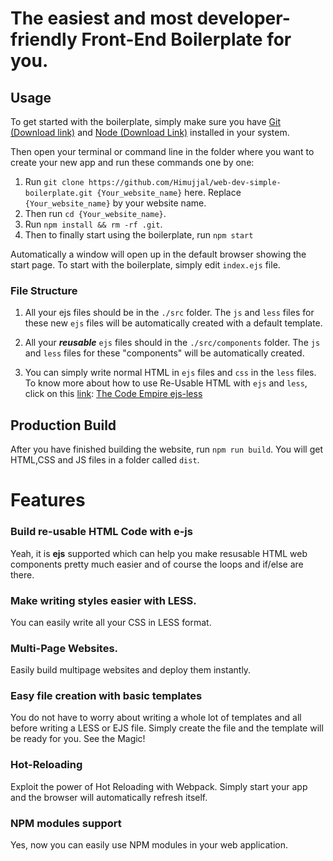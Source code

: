 # The easiest and most developer-friendly Front-End Boilerplate for you. 

## Usage

To get started with the boilerplate, simply make sure you have [Git (Download link)](https://git-scm.com/downloads) and [Node (Download Link)](https://nodejs.org/en/download/current/) installed in your system.

Then open your terminal or command line in the folder where you want to create your new app and run these commands one by one:

1. Run `git clone https://github.com/Himujjal/web-dev-simple-boilerplate.git {Your_website_name}` here. Replace `{Your_website_name}` by your website name.
2. Then run `cd {Your_website_name}`.
3. Run `npm install && rm -rf .git`.
4. Then to finally start using the boilerplate, run `npm start`

Automatically a window will open up in the default browser showing the start page. To start with the boilerplate, simply edit `index.ejs` file.

### File Structure
1. All your ejs files should be in the `./src` folder. The `js` and `less` files for these new `ejs` files will be automatically created with a default template. 

2. All your ***reusable*** `ejs` files should in the `./src/components` folder. The `js` and `less` files for these "components" will be automatically created. 

3. You can simply write normal HTML in `ejs` files and `css` in the `less` files. To know more about how to use Re-Usable HTML with `ejs` and `less`, click on this [link](): [The Code Empire ejs-less]()


## Production Build

After you have finished building the website, run `npm run build`. You will get HTML,CSS and JS files in a folder called `dist`.

# Features

### Build **re-usable** HTML Code with e-js

Yeah, it is **ejs** supported which can help you make resusable HTML web components pretty much easier and of course the loops and if/else are there.

### Make **writing styles easier with LESS**. 

You can easily write all your CSS in LESS format.

### Multi-Page Websites.

Easily build multipage websites and deploy them instantly.

### Easy file creation with basic templates

You do not have to worry about writing a whole lot of templates and all before writing a LESS or EJS file. Simply create the file and the template will be ready for you. See the Magic!

### Hot-Reloading

Exploit the power of Hot Reloading with Webpack. Simply start your app and the browser will automatically refresh itself. 

### NPM modules support

Yes, now you can easily use NPM modules in your web application.